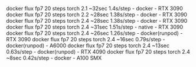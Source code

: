 


docker flux fp7 20 steps torch 2.1 ~32sec 1.4s/step - docker - RTX 3090
docker flux fp7 20 steps torch 2.2 ~28sec 1.38s/step - docker - RTX 3090
docker flux fp7 20 steps torch 2.4 ~28sec 1.38s/step - docker - RTX 3090
docker flux fp7 20 steps torch 2.4 ~31sec 1.51s/step - native - RTX 3090
docker flux fp7 20 steps torch 2.4 ~26sec 1.26s/step - docker(runpod) - RTX 3090
docker flux fp7 20 steps torch 2.4 ~16sec 0.79s/step - docker(runpod) - A6000
docker flux fp7 20 steps torch 2.4 ~13sec 0.63s/step - docker(runpod) - RTX 4090
docker flux fp7 20 steps torch 2.4 ~8sec 0.42s/step - docker - A100 SMX
